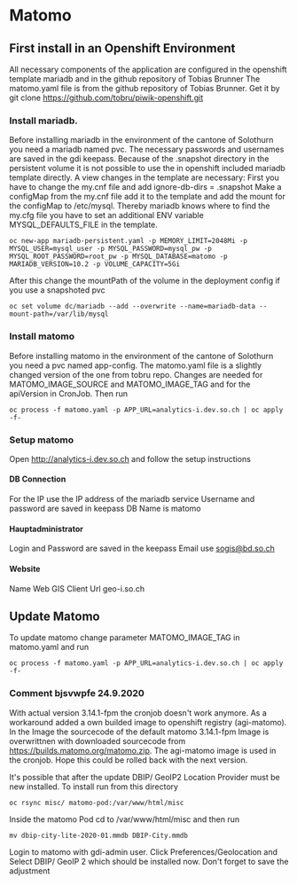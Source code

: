 # Matomo

## First install in an Openshift Environment

All necessary components of the application are configured in the openshift template mariadb and in the github repository of Tobias Brunner
The matomo.yaml file is from the github repository of Tobias Brunner. Get it by git clone https://github.com/tobru/piwik-openshift.git
### Install mariadb.
Before installing mariadb in the environment of the cantone of Solothurn you need a mariadb named pvc.
The necessary passwords and usernames are saved in the gdi keepass.
Because of the .snapshot directory in the persistent volume it is not possible to use the in openshift included mariadb template directly.
A view changes in the template are necessary:
First you have to change the my.cnf file and add ignore-db-dirs = .snapshot
Make a configMap from the my.cnf file add it to the template and add the mount for the configMap to /etc/mysql.
Thereby mariadb knows where to find the my.cfg file you have to set an additional ENV variable MYSQL_DEFAULTS_FILE in the template.
```
oc new-app mariadb-persistent.yaml -p MEMORY_LIMIT=2048Mi -p MYSQL_USER=mysql_user -p MYSQL_PASSWORD=mysql_pw -p MYSQL_ROOT_PASSWORD=root_pw -p MYSQL_DATABASE=matomo -p MARIADB_VERSION=10.2 -p VOLUME_CAPACITY=5Gi
```
After this change the mountPath of the volume in  the deployment config if you use a snapshoted pvc
```
oc set volume dc/mariadb --add --overwrite --name=mariadb-data --mount-path=/var/lib/mysql
```

### Install matomo

Before installing matomo in the environment of the cantone of Solothurn you need a pvc named app-config.
The matomo.yaml file is a slightly changed version of the one from tobru repo.
Changes are needed for MATOMO_IMAGE_SOURCE and MATOMO_IMAGE_TAG and for the apiVersion in CronJob.
Then run
```
oc process -f matomo.yaml -p APP_URL=analytics-i.dev.so.ch | oc apply -f-
```

### Setup matomo
Open http://analytics-i.dev.so.ch and follow the setup instructions
#### DB Connection
For the IP use the IP address of the mariadb service
Username and password are saved in keepass
DB Name is matomo
#### Hauptadministrator
Login and Password are saved in the keepass
Email use sogis@bd.so.ch
#### Website
Name Web GIS Client
Url geo-i.so.ch

## Update Matomo
To update matomo change parameter MATOMO_IMAGE_TAG in matomo.yaml and run
```
oc process -f matomo.yaml -p APP_URL=analytics-i.dev.so.ch | oc apply -f-
```
### Comment bjsvwpfe 24.9.2020
With actual version 3.14.1-fpm the cronjob doesn't work anymore. As a workaround added a own builded image to openshift registry (agi-matomo).
In the Image the sourcecode of the default matomo 3.14.1-fpm Image is overwrittnen with downloaded sourcecode from https://builds.matomo.org/matomo.zip.
The agi-matomo image is used in the cronjob.
Hope this could be rolled back with the next version.


It's possible that after the update DBIP/ GeoIP2 Location Provider must be new installed.
To install run from this directory 
```
oc rsync misc/ matomo-pod:/var/www/html/misc
```
Inside the matomo Pod cd to /var/www/html/misc and then run
```
mv dbip-city-lite-2020-01.mmdb DBIP-City.mmdb
```
Login to matomo with gdi-admin user.
Click Preferences/Geolocation and Select DBIP/ GeoIP 2 which should be installed now. 
Don't forget to save the adjustment
